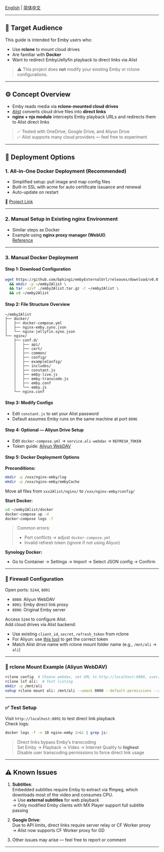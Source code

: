 [English](README.md) | [简体中文](README.zh-Hans.md)

---

## 🎯 Target Audience
This guide is intended for Emby users who:
- Use **rclone** to mount cloud drives
- Are familiar with **Docker**
- Want to redirect Emby/Jellyfin playback to direct links via Alist

> ⚠️ This project does **not** modify your existing Emby or rclone configurations.

---

## ⚙️ Concept Overview

- Emby reads media via **rclone-mounted cloud drives**
- [Alist](https://github.com/Xhofe/alist) converts cloud drive files into **direct links**
- **nginx + njs module** intercepts Emby playback URLs and redirects them to Alist direct links

> ✅ Tested with OneDrive, Google Drive, and Aliyun Drive  
> ✅ Alist supports many cloud providers — feel free to experiment

---

## 🚀 Deployment Options

### 1. All-in-One Docker Deployment (Recommended)
- Simplified setup: pull image and map config files
- Built-in SSL with acme for auto certificate issuance and renewal
- Auto-update on restart

🔗 [Project Link](https://github.com/thsrite/MediaLinker?tab=readme-ov-file)

---

### 2. Manual Setup in Existing nginx Environment
- Similar steps as Docker
- Example using **nginx proxy manager (WebUI)**:  
  [Reference](https://github.com/chen3861229/embyExternalUrl/issues/73#issuecomment-2452921067)

---

### 3. Manual Docker Deployment

#### Step 1: Download Configuration
```bash
wget https://github.com/bpking1/embyExternalUrl/releases/download/v0.0.1/emby2Alist.tar.gz \
  && mkdir -p ~/emby2Alist \
  && tar -xzvf ./emby2Alist.tar.gz -C ~/emby2Alist \
  && cd ~/emby2Alist
```

#### Step 2: File Structure Overview
```plaintext
~/emby2Alist
├── docker/
│   ├── docker-compose.yml
│   ├── nginx-emby.syno.json
│   └── nginx-jellyfin.syno.json
└── nginx/
    ├── conf.d/
    │   ├── api/
    │   ├── cert/
    │   ├── common/
    │   ├── config/
    │   ├── exampleConfig/
    │   ├── includes/
    │   ├── constant.js
    │   ├── emby-live.js
    │   ├── emby-transcode.js
    │   ├── emby.conf
    │   └── emby.js
    └── nginx.conf
```

#### Step 3: Modify Configs
- Edit `constant.js` to set your Alist password
- Default assumes Emby runs on the same machine at port `8096`

#### Step 4: Optional — Aliyun Drive Setup
- Edit `docker-compose.yml` → `service.ali-webdav` → `REFRESH_TOKEN`
- Token guide: [Aliyun WebDAV](https://github.com/messense/aliyundrive-webdav)

#### Step 5: Docker Deployment Options

**Preconditions:**
```bash
mkdir -p /xxx/nginx-emby/log
mkdir -p /xxx/nginx-emby/embyCache
```
Move all files from `xxx2Alist/nginx/` to `/xxx/nginx-emby/config/`

**Start Docker:**
```bash
cd ~/emby2Alist/docker
docker-compose up -d
docker-compose logs -f
```

> Common errors:
> - Port conflicts → adjust `docker-compose.yml`
> - Invalid refresh token (ignore if not using Aliyun)

**Synology Docker:**
- Go to Container → Settings → Import → Select JSON config → Confirm

---

### 🔐 Firewall Configuration
Open ports: `5244`, `8091`  
- `8080`: Aliyun WebDAV  
- `8091`: Emby direct link proxy  
- `8096`: Original Emby server

Access `5244` to configure Alist.  
Add cloud drives via Alist backend:  
- Use existing `client_id`, `secret`, `refresh_token` from rclone  
- For Aliyun: use [this tool](https://media.cooluc.com/decode_token/) to get the correct token  
- Match Alist drive name with rclone mount folder name (e.g., `/mnt/ali` → `ali`)

---

### 🧰 rclone Mount Example (Aliyun WebDAV)
```bash
rclone config  # Choose webdav, set URL to http://localhost:8080, user/pass = admin
rclone lsf ali:  # Test listing
mkdir -p /mnt/ali
nohup rclone mount ali: /mnt/ali --umask 0000 --default-permissions --allow-non-empty --allow-other --buffer-size 32M --vfs-read-chunk-size 64M --vfs-read-chunk-size-limit 1G &
```

---

### ✅ Test Setup
Visit `http://localhost:8091` to test direct link playback  
Check logs:
```bash
docker logs -f -n 10 nginx-emby 2>&1 | grep js:
```

> Direct links bypass Emby’s transcoding  
> Set Emby → Playback → Video → Internet Quality to **highest**  
> Disable user transcoding permissions to force direct link usage

---

## ⚠️ Known Issues

1. **Subtitles**:  
   Embedded subtitles require Emby to extract via ffmpeg, which downloads most of the video and consumes CPU.  
   → Use **external subtitles** for web playback  
   → Only modified Emby clients with MX Player support full subtitle passing

2. **Google Drive**:  
   Due to API limits, direct links require server relay or CF Worker proxy  
   → Alist now supports CF Worker proxy for GD

3. Other issues may arise — feel free to report or comment

---


